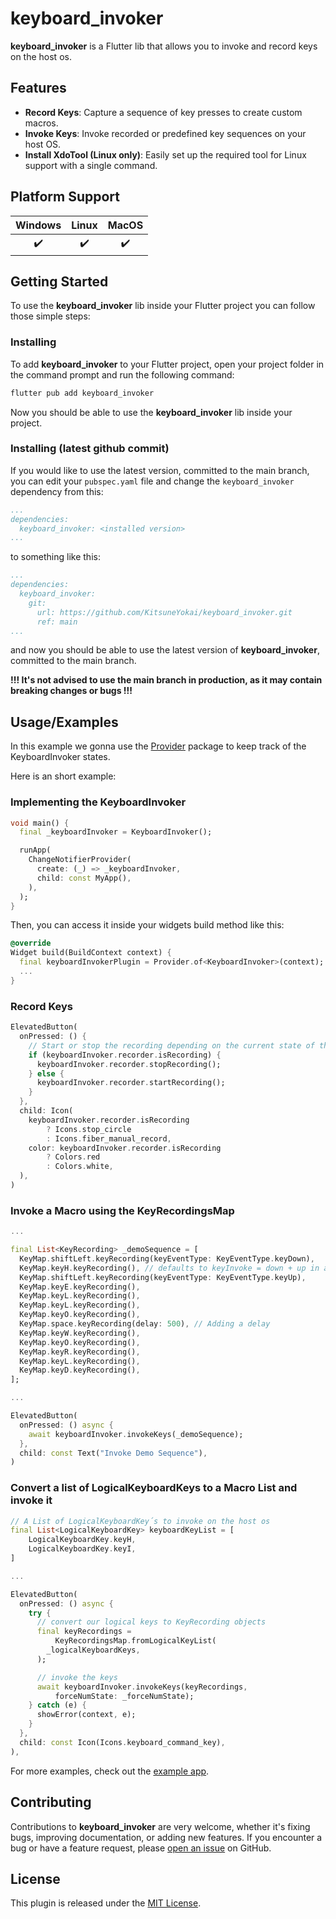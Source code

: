 # keyboard_invoker

**keyboard_invoker** is a Flutter lib that allows you to invoke and record keys on the host os.

## Features

- **Record Keys**: Capture a sequence of key presses to create custom macros.
- **Invoke Keys**: Invoke recorded or predefined key sequences on your host OS.
- **Install XdoTool (Linux only)**: Easily set up the required tool for Linux support with a single command.

## Platform Support

| Windows | Linux | MacOS |
| :-----: | :---: | :---: |
|   ✔️    |  ✔️   |  ✔️   |

## Getting Started

To use the **keyboard_invoker** lib inside your Flutter project you can follow those simple steps:

### Installing

To add **keyboard_invoker** to your Flutter project, open your project folder in the command prompt and run the following command:

```sh
flutter pub add keyboard_invoker
```

Now you should be able to use the **keyboard_invoker** lib inside your project.

### Installing (latest github commit)

If you would like to use the latest version, committed to the main branch, you can edit your `pubspec.yaml` file and change the `keyboard_invoker` dependency from this:

```yaml
...
dependencies:
  keyboard_invoker: <installed version>
...
```

to something like this:

```yaml
...
dependencies:
  keyboard_invoker:
    git:
      url: https://github.com/KitsuneYokai/keyboard_invoker.git
      ref: main
...
```

and now you should be able to use the latest version of **keyboard_invoker**, committed to the main branch.

**!!! It's not advised to use the main branch in production, as it may contain breaking changes or bugs !!!**

## Usage/Examples

In this example we gonna use the [Provider](https://pub.dev/packages/provider) package to keep track of the KeyboardInvoker states.

Here is an short example:

### Implementing the KeyboardInvoker

```dart
void main() {
  final _keyboardInvoker = KeyboardInvoker();

  runApp(
    ChangeNotifierProvider(
      create: (_) => _keyboardInvoker,
      child: const MyApp(),
    ),
  );
}

```

Then, you can access it inside your widgets build method like this:

```dart
@override
Widget build(BuildContext context) {
  final keyboardInvokerPlugin = Provider.of<KeyboardInvoker>(context);
  ...
}
```

### Record Keys

```dart
ElevatedButton(
  onPressed: () {
    // Start or stop the recording depending on the current state of the recorder
    if (keyboardInvoker.recorder.isRecording) {
      keyboardInvoker.recorder.stopRecording();
    } else {
      keyboardInvoker.recorder.startRecording();
    }
  },
  child: Icon(
    keyboardInvoker.recorder.isRecording
        ? Icons.stop_circle
        : Icons.fiber_manual_record,
    color: keyboardInvoker.recorder.isRecording
        ? Colors.red
        : Colors.white,
  ),
)
```

### Invoke a Macro using the KeyRecordingsMap

```dart
...

final List<KeyRecording> _demoSequence = [
  KeyMap.shiftLeft.keyRecording(keyEventType: KeyEventType.keyDown),
  KeyMap.keyH.keyRecording(), // defaults to keyInvoke = down + up in an instant
  KeyMap.shiftLeft.keyRecording(keyEventType: KeyEventType.keyUp),
  KeyMap.keyE.keyRecording(),
  KeyMap.keyL.keyRecording(),
  KeyMap.keyL.keyRecording(),
  KeyMap.keyO.keyRecording(),
  KeyMap.space.keyRecording(delay: 500), // Adding a delay
  KeyMap.keyW.keyRecording(),
  KeyMap.keyO.keyRecording(),
  KeyMap.keyR.keyRecording(),
  KeyMap.keyL.keyRecording(),
  KeyMap.keyD.keyRecording(),
];

...

ElevatedButton(
  onPressed: () async {
    await keyboardInvoker.invokeKeys(_demoSequence);
  },
  child: const Text("Invoke Demo Sequence"),
)
```

### Convert a list of LogicalKeyboardKeys to a Macro List and invoke it

```dart
// A List of LogicalKeyboardKey´s to invoke on the host os
final List<LogicalKeyboardKey> keyboardKeyList = [
    LogicalKeyboardKey.keyH,
    LogicalKeyboardKey.keyI,
]

...

ElevatedButton(
  onPressed: () async {
    try {
      // convert our logical keys to KeyRecording objects
      final keyRecordings =
          KeyRecordingsMap.fromLogicalKeyList(
        _logicalKeyboardKeys,
      );

      // invoke the keys
      await keyboardInvoker.invokeKeys(keyRecordings,
          forceNumState: _forceNumState);
    } catch (e) {
      showError(context, e);
    }
  },
  child: const Icon(Icons.keyboard_command_key),
),
```

For more examples, check out the [example app](https://github.com/KitsuneYokai/keyboard_invoker/tree/main/example/lib/main.dart).

## Contributing

Contributions to **keyboard_invoker** are very welcome, whether it's fixing bugs, improving documentation, or adding new features.
If you encounter a bug or have a feature request, please [open an issue](https://github.com/KitsuneYokai/keyboard_invoker/issues) on GitHub.

## License

This plugin is released under the [MIT License](LICENSE).
